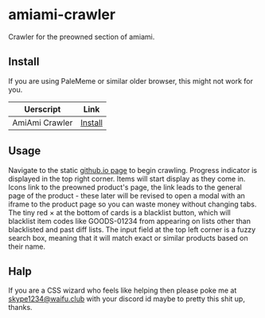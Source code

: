 # amiami-crawler
Crawler for the preowned section of amiami.

## Install
If you are using PaleMeme or similar older browser, this might not work for you.

|   Uerscript    |     Link     |
| -------------- | ------------ |
| AmiAmi Crawler | [Install][1] |

## Usage
Navigate to the static [github.io page][2] to begin crawling. Progress indicator
is displayed in the top right corner. Items will start display as they come in.
Icons link to the preowned product's page, the link leads to the general page of
the product - these later will be revised to open a modal with an iframe to the
product page so you can waste money without changing tabs. The tiny red × at the
bottom of cards is a blacklist button, which will blacklist item codes like
GOODS-01234 from appearing on lists other than blacklisted and past diff lists.
The input field at the top left corner is a fuzzy search box, meaning that it
will match exact or similar products based on their name.

## Halp
If you are a CSS wizard who feels like helping then please poke me at
skype1234@waifu.club with your discord id maybe to pretty this shit up, thanks.

[1]: https://raw.githubusercontent.com/friendlyanon/friendlyanon.github.io/master/amiami-crawler/amiami-crawler.user.js
[2]: https://friendlyanon.github.io/amiami-crawler/